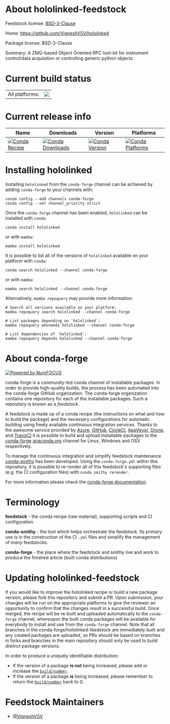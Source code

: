 About hololinked-feedstock
==========================

Feedstock license: [BSD-3-Clause](https://github.com/conda-forge/hololinked-feedstock/blob/main/LICENSE.txt)

Home: https://github.com/VigneshVSV/hololinked

Package license: BSD-3-Clause

Summary: A ZMQ-based Object Oriented RPC tool-kit for instrument control/data acquisition or controlling generic python objects.

Current build status
====================


<table><tr><td>All platforms:</td>
    <td>
      <a href="https://dev.azure.com/conda-forge/feedstock-builds/_build/latest?definitionId=23445&branchName=main">
        <img src="https://dev.azure.com/conda-forge/feedstock-builds/_apis/build/status/hololinked-feedstock?branchName=main">
      </a>
    </td>
  </tr>
</table>

Current release info
====================

| Name | Downloads | Version | Platforms |
| --- | --- | --- | --- |
| [![Conda Recipe](https://img.shields.io/badge/recipe-hololinked-green.svg)](https://anaconda.org/conda-forge/hololinked) | [![Conda Downloads](https://img.shields.io/conda/dn/conda-forge/hololinked.svg)](https://anaconda.org/conda-forge/hololinked) | [![Conda Version](https://img.shields.io/conda/vn/conda-forge/hololinked.svg)](https://anaconda.org/conda-forge/hololinked) | [![Conda Platforms](https://img.shields.io/conda/pn/conda-forge/hololinked.svg)](https://anaconda.org/conda-forge/hololinked) |

Installing hololinked
=====================

Installing `hololinked` from the `conda-forge` channel can be achieved by adding `conda-forge` to your channels with:

```
conda config --add channels conda-forge
conda config --set channel_priority strict
```

Once the `conda-forge` channel has been enabled, `hololinked` can be installed with `conda`:

```
conda install hololinked
```

or with `mamba`:

```
mamba install hololinked
```

It is possible to list all of the versions of `hololinked` available on your platform with `conda`:

```
conda search hololinked --channel conda-forge
```

or with `mamba`:

```
mamba search hololinked --channel conda-forge
```

Alternatively, `mamba repoquery` may provide more information:

```
# Search all versions available on your platform:
mamba repoquery search hololinked --channel conda-forge

# List packages depending on `hololinked`:
mamba repoquery whoneeds hololinked --channel conda-forge

# List dependencies of `hololinked`:
mamba repoquery depends hololinked --channel conda-forge
```


About conda-forge
=================

[![Powered by
NumFOCUS](https://img.shields.io/badge/powered%20by-NumFOCUS-orange.svg?style=flat&colorA=E1523D&colorB=007D8A)](https://numfocus.org)

conda-forge is a community-led conda channel of installable packages.
In order to provide high-quality builds, the process has been automated into the
conda-forge GitHub organization. The conda-forge organization contains one repository
for each of the installable packages. Such a repository is known as a *feedstock*.

A feedstock is made up of a conda recipe (the instructions on what and how to build
the package) and the necessary configurations for automatic building using freely
available continuous integration services. Thanks to the awesome service provided by
[Azure](https://azure.microsoft.com/en-us/services/devops/), [GitHub](https://github.com/),
[CircleCI](https://circleci.com/), [AppVeyor](https://www.appveyor.com/),
[Drone](https://cloud.drone.io/welcome), and [TravisCI](https://travis-ci.com/)
it is possible to build and upload installable packages to the
[conda-forge](https://anaconda.org/conda-forge) [anaconda.org](https://anaconda.org/)
channel for Linux, Windows and OSX respectively.

To manage the continuous integration and simplify feedstock maintenance
[conda-smithy](https://github.com/conda-forge/conda-smithy) has been developed.
Using the ``conda-forge.yml`` within this repository, it is possible to re-render all of
this feedstock's supporting files (e.g. the CI configuration files) with ``conda smithy rerender``.

For more information please check the [conda-forge documentation](https://conda-forge.org/docs/).

Terminology
===========

**feedstock** - the conda recipe (raw material), supporting scripts and CI configuration.

**conda-smithy** - the tool which helps orchestrate the feedstock.
                   Its primary use is in the construction of the CI ``.yml`` files
                   and simplify the management of *many* feedstocks.

**conda-forge** - the place where the feedstock and smithy live and work to
                  produce the finished article (built conda distributions)


Updating hololinked-feedstock
=============================

If you would like to improve the hololinked recipe or build a new
package version, please fork this repository and submit a PR. Upon submission,
your changes will be run on the appropriate platforms to give the reviewer an
opportunity to confirm that the changes result in a successful build. Once
merged, the recipe will be re-built and uploaded automatically to the
`conda-forge` channel, whereupon the built conda packages will be available for
everybody to install and use from the `conda-forge` channel.
Note that all branches in the conda-forge/hololinked-feedstock are
immediately built and any created packages are uploaded, so PRs should be based
on branches in forks and branches in the main repository should only be used to
build distinct package versions.

In order to produce a uniquely identifiable distribution:
 * If the version of a package **is not** being increased, please add or increase
   the [``build/number``](https://docs.conda.io/projects/conda-build/en/latest/resources/define-metadata.html#build-number-and-string).
 * If the version of a package **is** being increased, please remember to return
   the [``build/number``](https://docs.conda.io/projects/conda-build/en/latest/resources/define-metadata.html#build-number-and-string)
   back to 0.

Feedstock Maintainers
=====================

* [@VigneshVSV](https://github.com/VigneshVSV/)

